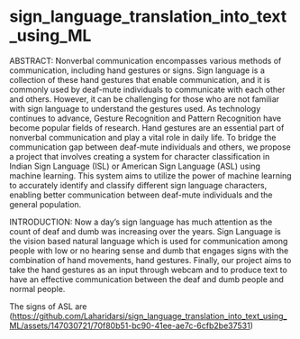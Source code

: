 # sign_language_translation_into_text_using_ML
ABSTRACT:
      Nonverbal communication encompasses various methods of communication, including hand gestures or signs. Sign language is a collection of these hand gestures that enable communication, and it is commonly used by deaf-mute individuals to communicate with each other and others. However, it can be challenging for those who are not familiar with sign language to understand the gestures used.	
          As technology continues to advance, Gesture Recognition and Pattern Recognition have become popular fields of research. Hand gestures are an essential part of nonverbal communication and play a vital role in daily life.
 	To bridge the communication gap between deaf-mute individuals and others, we propose a project that involves creating a system for character classification in Indian Sign Language (ISL) or American Sign Language (ASL) using machine learning. This system aims to utilize the power of machine learning to accurately identify and classify different sign language characters, enabling better communication between deaf-mute individuals and the general population.

INTRODUCTION:
    Now a day’s sign language has much attention as the count of deaf and dumb was increasing over the years. Sign Language is the vision based natural language which is used for communication among people with low or no hearing sense and dumb that engages signs with the combination of hand movements, hand gestures. 
            Finally, our project aims to take the hand gestures as an input through webcam and to produce text to have an effective communication between the deaf and dumb people and normal people.

The signs of ASL are
     (https://github.com/Laharidarsi/sign_language_translation_into_text_using_ML/assets/147030721/70f80b51-bc90-41ee-ae7c-6cfb2be37531)
     



   
